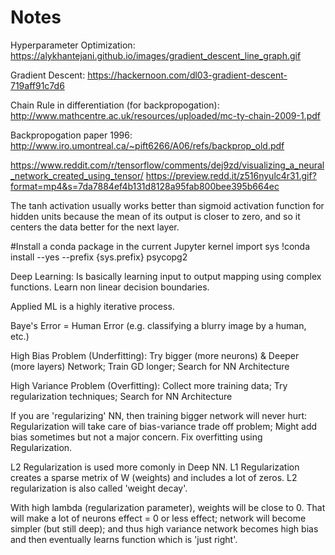 # Notes


Hyperparameter Optimization: https://alykhantejani.github.io/images/gradient_descent_line_graph.gif

Gradient Descent: https://hackernoon.com/dl03-gradient-descent-719aff91c7d6

Chain Rule in differentiation (for backpropogation): http://www.mathcentre.ac.uk/resources/uploaded/mc-ty-chain-2009-1.pdf

Backpropogation paper 1996: http://www.iro.umontreal.ca/~pift6266/A06/refs/backprop_old.pdf

https://www.reddit.com/r/tensorflow/comments/dej9zd/visualizing_a_neural_network_created_using_tensor/
https://preview.redd.it/z516nyulc4r31.gif?format=mp4&s=7da7884ef4b131d8128a95fab800bee395b664ec

The tanh activation usually works better than sigmoid activation function for hidden units because the mean of its output is closer to zero, and so it centers the data better for the next layer. 

#Install a conda package in the current Jupyter kernel
import sys
!conda install --yes --prefix {sys.prefix} psycopg2

Deep Learning: Is basically learning input to output mapping using complex functions. Learn non linear decision boundaries.

Applied ML is a highly iterative process.

Baye's Error = Human Error (e.g. classifying a blurry image by a human, etc.)

High Bias Problem (Underfitting): Try bigger (more neurons) & Deeper (more layers) Network; Train GD longer; Search for NN Architecture

High Variance Problem (Overfitting): Collect more training data; Try regularization techniques; Search for NN Architecture

If you are 'regularizing' NN, then training bigger network will never hurt: Regularization will take care of bias-variance trade off problem; Might add bias sometimes but not a major concern. Fix overfitting using Regularization.

L2 Regularization is used more comonly in Deep NN. L1 Regularization creates a sparse metrix of W (weights) and includes a lot of zeros. 
L2 regularization is also called 'weight decay'.

With high lambda (regularization parameter), weights will be close to 0. That will make a lot of neurons effect = 0 or less effect; network will become simpler (but still deep); and thus high variance network becomes high bias and then eventually learns function which is 'just right'.




